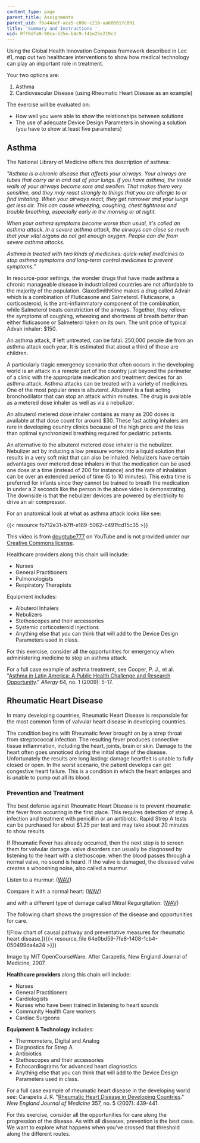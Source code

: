 ```yaml
---
content_type: page
parent_title: Assignments
parent_uid: fba44aef-aca5-c08e-c21b-aa606017c091
title: 'Summary and Instructions '
uid: 0ff0dfa9-90ca-535e-b4c9-f41e25e219c3
---
```


Using the Global Health Innovation Compass framework described in Lec #1, map out two healthcare interventions to show how medical technology can play an important role in treatment.

Your two options are:

1.  Asthma
2.  Cardiovascular Disease (using Rheumatic Heart Disease as an example)

The exercise will be evaluated on:

*   How well you were able to show the relationships between solutions
*   The use of adequate Device Design Parameters in showing a solution (you have to show at least five parameters)

Asthma
------

The National Library of Medicine offers this description of asthma:

_"Asthma is a chronic disease that affects your airways. Your airways are tubes that carry air in and out of your lungs. If you have asthma, the inside walls of your airways become sore and swollen. That makes them very sensitive, and they may react strongly to things that you are allergic to or find irritating. When your airways react, they get narrower and your lungs get less air. This can cause wheezing, coughing, chest tightness and trouble breathing, especially early in the morning or at night._

_When your asthma symptoms become worse than usual, it's called an asthma attack. In a severe asthma attack, the airways can close so much that your vital organs do not get enough oxygen. People can die from severe asthma attacks._

_Asthma is treated with two kinds of medicines: quick-relief medicines to stop asthma symptoms and long-term control medicines to prevent symptoms."_

In resource-poor settings, the wonder drugs that have made asthma a chronic manageable disease in industrialized countries are not affordable to the majority of the population. GlaxoSmithKline makes a drug called Advair which is a combination of Fluticasone and Salmeterol. Fluticasone, a corticosteroid, is the anti-inflammatory component of the combination, while Salmeterol treats constriction of the airways. Together, they relieve the symptoms of coughing, wheezing and shortness of breath better than either fluticasone or Salmeterol taken on its own. The unit price of typical Advair inhaler: $150.

An asthma attack, if left untreated, can be fatal. 250,000 people die from an asthma attack each year. It is estimated that about a third of those are children.

A particularly tragic emergency scenario that often occurs in the developing world is an attack in a remote part of the country just beyond the perimeter of a clinic with the appropriate medication and treatment devices for an asthma attack. Asthma attacks can be treated with a variety of medicines. One of the most popular ones is albuterol. Albuterol is a fast acting bronchodilator that can stop an attack within minutes. The drug is available as a metered dose inhaler as well as via a nebulizer.

An albuterol metered dose inhaler contains as many as 200 doses is available at that dose count for around $30. These fast acting inhalers are rare in developing country clinics because of the high price and the less than optimal synchronized breathing required for pediatric patients.

An alternative to the albuterol metered dose inhaler is the nebulizer. Nebulizer act by inducing a low pressure vortex into a liquid solution that results in a very soft mist that can also be inhaled. Nebulizers have certain advantages over metered dose inhalers in that the medication can be used one dose at a time (instead of 200 for instance) and the rate of inhalation can be over an extended period of time (5 to 10 minutes). This extra time is preferred for infants since they cannot be trained to breath the medication in under a 2 seconds like the person in the above video is demonstrating. The downside is that the nebulizer devices are powered by electricity to drive an air compressor.

For an anatomical look at what as asthma attack looks like see:

{{< resource fb712e31-b7ff-e189-5062-c491fcd15c35 >}}

This video is from [dougtube777](http://www.youtube.com/user/dougtube777) on YouTube and is not provided under our [Creative Commons license](/terms/#cc).

Healthcare providers along this chain will include:

*   Nurses
*   General Practitioners
*   Pulmonologists
*   Respiratory Therapists

Equipment includes:

*   Albuterol Inhalers
*   Nebulizers
*   Stethoscopes and their accessories
*   Systemic corticosteroid injections
*   Anything else that you can think that will add to the Device Design Parameters used in class.

For this exercise, consider all the opportunities for emergency when administering medicine to stop an asthma attack.

For a full case example of asthma treatment, see Cooper, P. J., et al. "[Asthma in Latin America: A Public Health Challenge and Research Opportunity](http://dx.doi.org/10.1111/j.1398-9995.2008.01902.x)." _Allergy_ 64, no. 1 (2009): 5-17.

Rheumatic Heart Disease
-----------------------

In many developing countries, Rheumatic Heart Disease is responsible for the most common form of valvular heart disease in developing countries.

The condition begins with Rheumatic fever brought on by a strep throat from streptococcal infection. The resulting fever produces connective tissue inflammation, including the heart, joints, brain or skin. Damage to the heart often goes unnoticed during the initial stage of the disease. Unfortunately the results are long lasting: damage heartfelt is unable to fully closed or open. In the worst scenario, the patient develops can get congestive heart failure. This is a condition in which the heart enlarges and is unable to pump out all its blood.

### Prevention and Treatment

The best defense against Rheumatic Heart Disease is to prevent rheumatic the fever from occurring in the first place. This requires detection of strep A infection and treatment with penicillin or an antibiotic. Rapid Strep A tests can be purchased for about $1.25 per test and may take about 20 minutes to show results.

If Rheumatic Fever has already occurred, then the next step is to screen them for valvular damage. valve disorders can usually be diagnosed by listening to the heart with a stethoscope. when the blood passes through a normal valve, no sound is heard. If the valve is damaged, the diseased valve creates a whooshing noise, also called a murmur.

Listen to a murmur: ([WAV](http://depts.washington.edu/physdx/audio/innocent.mp3))

Compare it with a normal heart: ([WAV](http://depts.washington.edu/physdx/audio/normal.mp3))

and with a different type of damage called Mitral Regurgitation: ([WAV](http://depts.washington.edu/physdx/audio/mr.mp3))

The following chart shows the progression of the disease and opportunities for care.

![Flow chart of causal pathway and preventative measures for rheumatic heart disease.]({{< resource_file 64e0bd59-7fe8-1408-1cb4-050499da4a24 >}})

Image by MIT OpenCourseWare. After Carapetis, New England Journal of Medicine, 2007.

**Healthcare providers** along this chain will include:

*   Nurses
*   General Practitioners
*   Cardiologists
*   Nurses who have been trained in listening to heart sounds
*   Community Health Care workers
*   Cardiac Surgeons

**Equipment & Technology** includes:

*   Thermometers, Digital and Analog
*   Diagnostics for Strep A
*   Antibiotics
*   Stethoscopes and their accessories
*   Echocardiograms for advanced heart diagnostics
*   Anything else that you can think that will add to the Device Design Parameters used in class.

For a full case example of rheumatic heart disease in the developing world see: Carapetis J. R. "[Rheumatic Heart Disease in Developing Countries](http://content.nejm.org/cgi/content/extract/357/5/439)." _New England Journal of Medicine_ 357, no. 5 (2007): 439-441.

For this exercise, consider all the opportunities for care along the progression of the disease. As with all diseases, prevention is the best case. We want to explore what happens when you've crossed that threshold along the different routes.